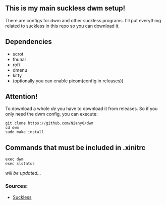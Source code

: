 ## This is my main suckless dwm setup!
There are configs for dwm and other suckless programs. I'll put everything related to suckless in this repo so you can download it.

## Dependencies
- scrot
- thunar
- rofi
- dmenu
- kitty
- (optionally you can enable picom(config in releases))

## Attention!
To download a whole *de* you have to download it from releases. So if you only need the dwm config, you can execute:
```
git clone https://github.com/Niany0/dwm
cd dwm
sudo make install
```

## Commands that must be included in .xinitrc
```                                                                                                                                
exec dwm                                                                                                                                           
exec slstatus     
```
*will be updated...*

### Sources:
- [Suckless](https://suckless.org)
